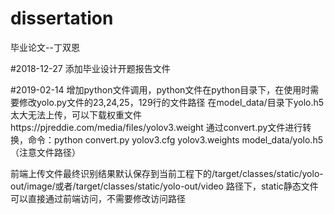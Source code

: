 # dissertation
毕业论文--丁双恩

#2018-12-27
添加毕业设计开题报告文件

#2019-02-14
增加python文件调用，python文件在python目录下，在使用时需要修改yolo.py文件的23,24,25，129行的文件路径
在model_data/目录下yolo.h5太大无法上传，可以下载权重文件https://pjreddie.com/media/files/yolov3.weight
通过convert.py文件进行转换，命令：python convert.py yolov3.cfg yolov3.weights model_data/yolo.h5（注意文件路径）

前端上传文件最终识别结果默认保存到当前工程下的/target/classes/static/yolo-out/image/或者/target/classes/static/yolo-out/video
路径下，static静态文件可以直接通过前端访问，不需要修改访问路径

